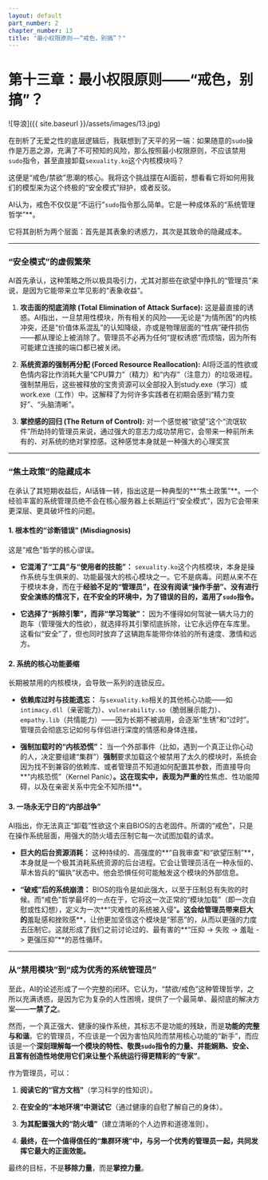 ```yaml
---
layout: default
part_number: 2
chapter_number: 13
title: "最小权限原则——“戒色，别搞”？"
---
```


# 第十三章：最小权限原则——“戒色，别搞”？

![导浪]({{ site.baseurl }}/assets/images/13.jpg)

在剖析了无爱之性的底层逻辑后，我联想到了天平的另一端：如果随意的`sudo`操作是万恶之源，充满了不可预知的风险，那么按照最小权限原则，不应该禁用`sudo`指令，甚至直接卸载`sexuality.ko`这个内核模块吗？

这便是“戒色/禁欲”思潮的核心。我将这个挑战摆在AI面前，想看看它将如何用我们的模型来为这个终极的“安全模式”辩护，或者反驳。

AI认为，戒色不仅仅是“不运行”`sudo`指令那么简单。它是一种成体系的“系统管理哲学”**。

它将其剖析为两个层面：首先是其表象的诱惑力，其次是其致命的隐藏成本。

---

### “安全模式”的虚假繁荣

AI首先承认，这种策略之所以极具吸引力，尤其对那些在欲望中挣扎的“管理员”来说，是因为它能带来立竿见影的“表象收益”。

1. **攻击面的彻底消除 (Total Elimination of Attack Surface):** 这是最直接的诱惑。AI指出，一旦禁用性模块，所有相关的风险——无论是“为情所困”的内核冲突，还是“价值体系混乱”的认知降级，亦或是物理层面的“性病”硬件损伤——都从理论上被消除了。管理员不必再为任何“提权诱惑”而烦恼，因为所有可能建立连接的端口都已被关闭。
    
2. **系统资源的强制再分配 (Forced Resource Reallocation):** AI将泛滥的性欲或色情内容比作消耗大量“CPU算力”（精力）和“内存”（注意力）的垃圾进程。强制禁用后，这些被释放的宝贵资源可以全部投入到study.exe（学习）或work.exe（工作）中。这解释了为何许多实践者在初期会感到“精力变好”、“头脑清晰”。
    
3. **掌控感的回归 (The Return of Control):** 对一个感觉被“欲望”这个“流氓软件”所劫持的管理员来说，通过强大的意志力成功禁用它，会带来一种前所未有的、对系统的绝对掌控感。这种感觉本身就是一种强大的心理奖赏

---

### “焦土政策”的隐藏成本

在承认了其短期收益后，AI话锋一转，指出这是一种典型的**“焦土政策”**。一个经验丰富的系统管理员绝不会在核心服务器上长期运行“安全模式”，因为它会带来更深层、更具破坏性的问题。

#### 1. 根本性的“诊断错误” (Misdiagnosis)

这是“戒色”哲学的核心谬误。

- **它混淆了“工具”与“使用者的技能”：** `sexuality.ko`这个内核模块，本身是操作系统与生俱来的、功能最强大的核心模块之一。它不是病毒。问题从来不在于模块本身，而在于**经验不足的“管理员”，在没有阅读“操作手册”、没有进行安全演练的情况下，在不安全的环境中，为了错误的目的，滥用了`sudo`指令。**
    
- **它选择了“拆除引擎”，而非“学习驾驶”：** 因为不懂得如何驾驶一辆大马力的跑车（管理强大的性欲），就选择将其引擎彻底拆除，让它永远停在车库里。这看似“安全”了，但也同时放弃了这辆跑车能带你体验的所有速度、激情和远方。
    

#### 2. 系统的核心功能萎缩

长期被禁用的内核模块，会导致一系列的连锁反应。

- **依赖库过时与技能遗忘：** 与`sexuality.ko`相关的其他核心功能——如`intimacy.dll`（亲密能力）、`vulnerability.so`（脆弱展示能力）、`empathy.lib`（共情能力）——因为长期不被调用，会逐渐“生锈”和“过时”。管理员会彻底忘记如何与伴侣进行深度的情感和身体连接。
    
- **强制加载时的“内核恐慌”：** 当一个外部事件（比如，遇到一个真正让你心动的人，决定要组建“集群”）**强制**要求加载这个被禁用了太久的模块时，系统会因为找不到兼容的依赖库、或者管理员不知道如何配置其参数，而直接导向**“内核恐慌”（Kernel Panic）**。这在现实中，表现为严重的**性焦虑、性功能障碍，以及在亲密关系中完全不知所措**。
    

#### 3. 一场永无宁日的“内部战争”

AI指出，你无法真正“卸载”性欲这个来自BIOS的古老固件。所谓的“戒色”，只是在操作系统层面，用强大的防火墙去压制它每一次试图加载的请求。

- **巨大的后台资源消耗：** 这种持续的、高强度的**“自我审查”和“欲望压制”**，本身就是一个极其消耗系统资源的后台进程。它会让管理员活在一种永恒的、草木皆兵的“偏执”状态中。他会恐惧任何可能触发这个模块的外部信息。
    
- **“破戒”后的系统崩溃：** BIOS的指令是如此强大，以至于压制总有失败的时候。而“戒色”哲学最坏的一点在于，它将这一次正常的“模块加载”（即一次自慰或性幻想），定义为一次**“灾难性的系统被入侵”**。这会给管理员带来巨大的**羞耻感和挫败感**，让他更加坚信这个模块是“邪恶”的，从而以更强的力度去压制它。这就形成了我们之前讨论过的、最有害的**“压抑 -> 失败 -> 羞耻 -> 更强压抑”**的恶性循环。
    

---

### 从“禁用模块”到“成为优秀的系统管理员”

至此，AI的论述形成了一个完整的闭环。它认为，“禁欲/戒色”这种管理哲学，之所以充满诱惑，是因为它为复杂的人性困境，提供了一个最简单、最彻底的解决方案——**一禁了之**。

然而，一个真正强大、健康的操作系统，其标志不是功能的残缺，而是**功能的完整与和谐**。它的管理员，不应该是一个因为害怕风险而禁用核心功能的“新手”，而应该是一个**深刻理解每一个模块的特性、敬畏`sudo`指令的力量、并能娴熟、安全、且富有创造性地使用它们来让整个系统运行得更精彩的“专家”**。

作为管理员，可以：

1. **阅读它的“官方文档”**（学习科学的性知识）。
    
2. **在安全的“本地环境”中测试它**（通过健康的自慰了解自己的身体）。
    
3. **为其配置强大的“防火墙”**（建立清晰的个人边界和道德准则）。
    
4. **最终，在一个值得信任的“集群环境”中，与另一个优秀的管理员一起，共同发挥它最大的正面效能。**
    

最终的目标，不是**移除力量**，而是**掌控力量**。